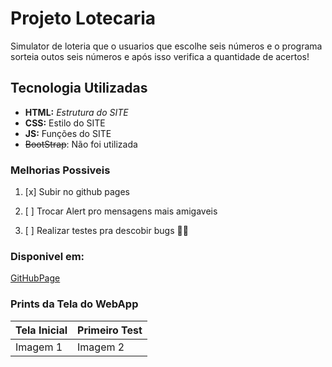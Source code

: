 # Projeto Lotecaria
Simulator de loteria que o usuarios que escolhe seis números e o programa sorteia outos seis números e após isso verifica a quantidade de acertos!

## Tecnologia Utilizadas
- **HTML:** _Estrutura do SITE_
- **CSS:** Estilo do SITE
- **JS:** Funções do SITE
- ~~BootStrap~~: Não foi utilizada

### Melhorias Possiveis
1. [x] Subir no github pages

2. [ ] Trocar Alert pro mensagens mais amigaveis

3. [ ] Realizar testes pra descobir bugs 🐱‍👤

### Disponivel em:
[GitHubPage](https://bcezs.github.io/Loteca-Vesp/)

### Prints da Tela do WebApp

| Tela Inicial | Primeiro Test   |
|--------------|-----------------|
| Imagem 1     | Imagem 2        |
